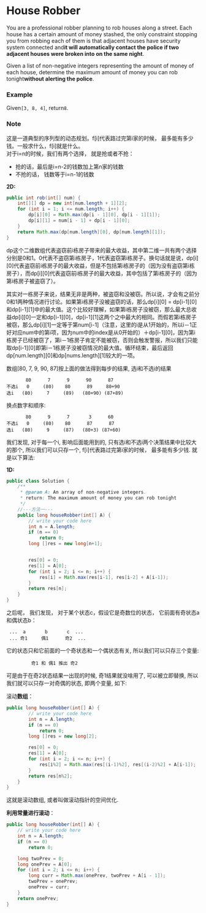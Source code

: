 # House Robber

You are a professional robber planning to rob houses along a street. Each house has a certain amount of money stashed, the only constraint stopping you from robbing each of them is that adjacent houses have security system connected and**it will automatically contact the police if two adjacent houses were broken into on the same night**.

Given a list of non-negative integers representing the amount of money of each house, determine the maximum amount of money you can rob tonight**without alerting the police**.

### Example

Given`[3, 8, 4]`, return`8`.

### Note

这是一道典型的序列型的动态规划。f\[i\]代表路过完第i家的时候， 最多能有多少钱。一般求什么，f\[i\]就是什么。  
对于i=n的时候，我们有两个选择， 就是抢或者不抢：

* 抢的话，最后是i=n-2的钱数加上第n家的钱数
* 不抢的话， 钱数等于i=n-1的钱数

**2D:**

```java
public int rob(int[] num) {  
    int[][] dp = new int[num.length + 1][2];  
    for (int i = 1; i <= num.length; i++) {  
        dp[i][0] = Math.max(dp[i - 1][0], dp[i - 1][1]);  
        dp[i][1] = num[i - 1] + dp[i - 1][0];  
    }  
    return Math.max(dp[num.length][0], dp[num.length][1]);  
}
```

dp这个二维数组代表盗窃前i栋房子带来的最大收益，其中第二维一共有两个选择分别是0和1。0代表不盗窃第i栋房子，1代表盗窃第i栋房子。换句话就是说，dp\[i\]\[0\]代表盗窃前i栋房子的最大收益，但是不包括第i栋房子的（因为没有盗窃第i栋房子），而dp\[i\]\[0\]代表盗窃前i栋房子的最大收益，其中包括了第i栋房子的（因为第i栋房子被盗窃了）。

其实对一栋房子来说，结果无非是两种，被盗窃和没被窃。所以说，才会有之前分0和1两种情况进行讨论。如果第i栋房子没被盗窃的话，那么dp\[i\]\[0\] = dp\[i-1\]\[0\]和dp\[i-1\]\[1\]中的最大值。这个比较好理解，如果第i栋房子没被窃，那么最大总收益dp\[i\]\[0\]一定和dp\[i-1\]\[0\]，dp\[i-1\]\[1\]这两个之中最大的相同。而假若第i栋房子被窃，那么dp\[i\]\[1\]一定等于第num\[i-1\]（注意，这里的i是从1开始的，所以i－1正好对应num中的第i项，因为num中的index是从0开始的）＋dp\[i-1\]\[0\]，因为第i栋房子已经被窃了，第i－1栋房子肯定不能被窃，否则会触发警报，所以我们只能取dp\[i-1\]\[0\]即第i－1栋房子没被窃情况的最大值。循环结束，最后返回dp\[num.length\]\[0\]和dp\[nums.length\]\[1\]较大的一项。

数组\[80, 7, 9, 90, 87\]按上面的做法得到每步的结果, 选i和不选i的结果

```
       80      7      9      90      87
不选i   0     (80)    80      89     80+90
选i   (80)     7     (89)   (80+90) (87+89)
```

换点数字和顺序:

```
       80      9      7       3      60
不选i   0     (80)    80      87      87
选i   (80)     9     (87)   (80+3) (87+60)
```

我们发现, 对于每一个i, 影响后面能用到的, 只有选i和不选i两个决策结果中比较大的那个, 所以我们可以只存一个, f\[i\]代表路过完第i家的时候， 最多能有多少钱. 就是以下算法:

**1D:**

```java
public class Solution {
    /**
     * @param A: An array of non-negative integers.
     * return: The maximum amount of money you can rob tonight
     */
    //---方法一---
    public long houseRobber(int[] A) {
        // write your code here
        int n = A.length;
        if (n == 0)
            return 0;
        long []res = new long[n+1];


        res[0] = 0;
        res[1] = A[0];
        for (int i = 2; i <= n; i++) {
            res[i] = Math.max(res[i-1], res[i-2] + A[i-1]);
        }
        return res[n];
    }
}
```

之后呢， 我们发现， 对于某个状态c，假设它是奇数位的状态， 它前面有奇状态a和偶状态b：

```
 ...  a       b       c  ...
 ... 奇1     偶1      奇2  ...
```

它的状态只和它前面的一个奇状态和一个偶状态有关, 所以我们可以只存三个变量:

```
         奇1 和 偶1 推出 奇2
```

可是由于在奇2状态结果一出现的时候, 奇1结果就没啥用了, 可以被立即替换, 所以我们就可以只存一对奇偶的状态, 即两个变量, 如下:

滚动**数组**：

```java
public long houseRobber(int[] A) {
        // write your code here
        int n = A.length;
        if (n == 0)
            return 0;
        long []res = new long[2];

        res[0] = 0;
        res[1] = A[0];
        for (int i = 2; i <= n; i++) {
            res[i%2] = Math.max(res[(i-1)%2], res[(i-2)%2] + A[i-1]);
        }
        return res[n%2];
    }
}
```

这就是滚动数组, 或者叫做滚动指针的空间优化.

**利用常量进行滚动**：

```java
public long houseRobber(int[] A) {
    // write your code here
    int n = A.length;
    if (n == 0)
        return 0;

    long twoPrev = 0;
    long onePrev = A[0];
    for (int i = 2; i <= n; i++) {
        long curr = Math.max(onePrev, twoPrev + A[i - 1]);
        twoPrev = onePrev;
        onePrev = curr;
    }
    return onePrev;
}
```



